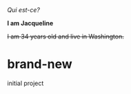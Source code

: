 _Qui est-ce?_


**I am Jacqueline**


~~I am 34 years old and live in Washington.~~


# brand-new
initial project
